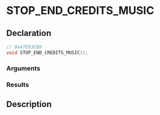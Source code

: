 # STOP_END_CREDITS_MUSIC

## Declaration
```cpp
// 0x47E93CB8
void STOP_END_CREDITS_MUSIC();
```

### Arguments

### Results

## Description
